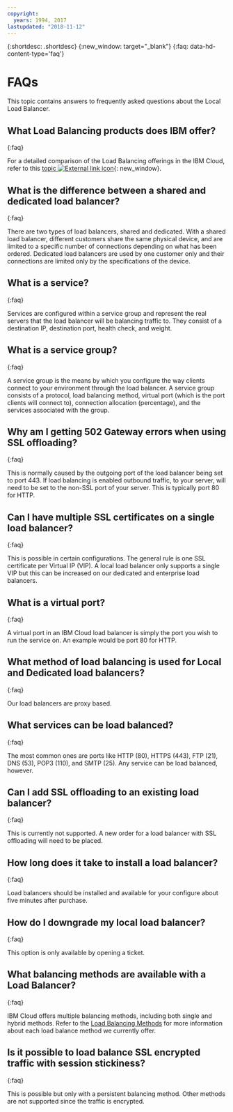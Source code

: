 ```yaml
---
copyright:
  years: 1994, 2017
lastupdated: "2018-11-12"
---
```


{:shortdesc: .shortdesc}
{:new_window: target="_blank"}
{:faq: data-hd-content-type='faq'}

# FAQs
This topic contains answers to frequently asked questions about the Local Load Balancer.

## What Load Balancing products does IBM offer?
{:faq}

For a detailed comparison of the Load Balancing offerings in the IBM Cloud, refer to this [topic ![External link icon](../../icons/launch-glyph.svg "External link icon")](/docs/infrastructure/loadbalancer-service/explore-load-balancers.html#explore-load-balancers){: new_window}.

## What is the difference between a shared and dedicated load balancer?
{:faq}

There are two types of load balancers, shared and dedicated. With a shared load balancer, different customers share the same physical device, and are limited to a specific number of connections depending on what has been ordered. Dedicated load balancers are used by one customer only and their connections are limited only by the specifications of the device.

## What is a service?
{:faq}

Services are configured within a service group and represent the real servers that the load balancer will be balancing traffic to. They consist of a destination IP, destination port, health check, and weight.

## What is a service group?
{:faq}

A service group is the means by which you configure the way clients connect to your environment through the load balancer. A service group consists of a protocol, load balancing method, virtual port (which is the port clients will connect to), connection allocation (percentage), and the services associated with the group.

## Why am I getting 502 Gateway errors when using SSL offloading?
{:faq}

This is normally caused by the outgoing port of the load balancer being set to port 443.  If load balancing is enabled outbound traffic, to your server, will need to be set to the non-SSL port of your server.  This is typically port 80 for HTTP.

## Can I have multiple SSL certificates on a single load balancer?
{:faq}

This is possible in certain configurations.  The general rule is one SSL certificate per Virtual IP (VIP). A local load balancer only supports a single VIP but this can be increased on our dedicated and enterprise load balancers.

## What is a virtual port?
{:faq}

A virtual port in an IBM Cloud load balancer is simply the port you wish to run the service on. An example would be port 80 for HTTP.

## What method of load balancing is used for Local and Dedicated load balancers?
{:faq}

Our load balancers are proxy based.

## What services can be load balanced?
{:faq}

The most common ones are ports like HTTP (80), HTTPS (443), FTP (21), DNS (53), POP3 (110), and SMTP (25). Any service can be load balanced, however.

## Can I add SSL offloading to an existing load balancer?
{:faq}

This is currently not supported. A new order for a load balancer with SSL offloading will need to be placed.

## How long does it take to install a load balancer?
{:faq}

Load balancers should be installed and available for your configure about five minutes after purchase.

## How do I downgrade my local load balancer?
{:faq}

This option is only available by opening a ticket.

## What balancing methods are available with a Load Balancer?
{:faq}

IBM Cloud offers multiple balancing methods, including both single and hybrid methods.  Refer to the [Load Balancing Methods](load_balancing_methods.html) for more information about each load balance method we currently offer.

## Is it possible to load balance SSL encrypted traffic with session stickiness?
{:faq}

This is possible but only with a persistent balancing method. Other methods are not supported since the traffic is encrypted.


